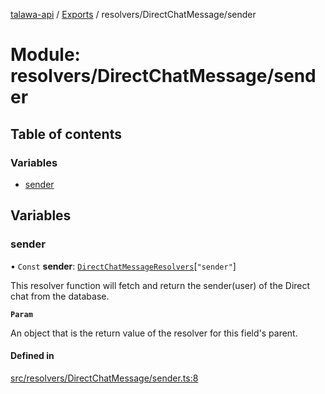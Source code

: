 [talawa-api](../README.md) / [Exports](../modules.md) / resolvers/DirectChatMessage/sender

# Module: resolvers/DirectChatMessage/sender

## Table of contents

### Variables

- [sender](resolvers_DirectChatMessage_sender.md#sender)

## Variables

### sender

• `Const` **sender**: [`DirectChatMessageResolvers`](types_generatedGraphQLTypes.md#directchatmessageresolvers)[``"sender"``]

This resolver function will fetch and return the sender(user) of the Direct chat from the database.

**`Param`**

An object that is the return value of the resolver for this field's parent.

#### Defined in

[src/resolvers/DirectChatMessage/sender.ts:8](https://github.com/PalisadoesFoundation/talawa-api/blob/12ccdb6/src/resolvers/DirectChatMessage/sender.ts#L8)
